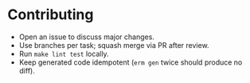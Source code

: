 # Contributing

- Open an issue to discuss major changes.
- Use branches per task; squash merge via PR after review.
- Run `make lint test` locally.
- Keep generated code idempotent (`erm gen` twice should produce no diff).
